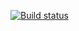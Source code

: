 [![Build status](https://ci.appveyor.com/api/projects/status/0yic6l9oe8t25h9r/branch/master?svg=true)](https://ci.appveyor.com/project/AndresKorvin/testing-api-ci/branch/master)
